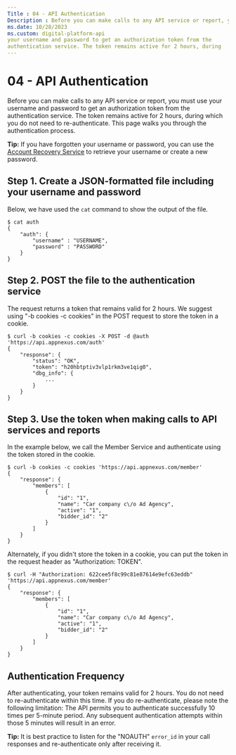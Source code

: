 ```yaml
---
Title : 04 - API Authentication
Description : Before you can make calls to any API service or report, you must use
ms.date: 10/28/2023
ms.custom: digital-platform-api
your username and password to get an authorization token from the
authentication service. The token remains active for 2 hours, during
---
```



# 04 - API Authentication



Before you can make calls to any API service or report, you must use
your username and password to get an authorization token from the
authentication service. The token remains active for 2 hours, during
which you do not need to re-authenticate. This page walks you through
the authentication process.



<b>Tip:</b> If you have forgotten your
username or password, you can use the <a
href="account-recovery-service.md"
class="xref" target="_blank">Account Recovery Service</a> to retrieve
your username or create a new password.




## Step 1. Create a JSON-formatted file including your username and password

Below, we have used the `cat` command to show the output of the file.

``` pre
$ cat auth
{
    "auth": {
        "username" : "USERNAME",
        "password" : "PASSWORD"
    }
}
```




## Step 2. POST the file to the authentication service

The request returns a token that remains valid for 2 hours. We suggest
using "-b cookies -c cookies" in the POST request to store the token in
a cookie.

``` pre
$ curl -b cookies -c cookies -X POST -d @auth 'https://api.appnexus.com/auth'
{
    "response": {
        "status": "OK",
        "token": "h20hbtptiv3vlp1rkm3ve1qig0",
        "dbg_info": {
            ...
        }
    }
}
```




## Step 3. Use the token when making calls to API services and reports

In the example below, we call the Member Service and authenticate using
the token stored in the cookie.

``` pre
$ curl -b cookies -c cookies 'https://api.appnexus.com/member'
{
    "response": {
        "members": [
            {
                "id": "1",
                "name": "Car company c\/o Ad Agency",
                "active": "1",
                "bidder_id": "2"
            }
        ]
    }
}
```

Alternately, if you didn't store the token in a cookie, you can put the
token in the request header as "Authorization: TOKEN".

``` pre
$ curl -H "Authorization: 622cee5f8c99c81e87614e9efc63eddb" 'https://api.appnexus.com/member'
{
    "response": {
        "members": [
            {
                "id": "1",
                "name": "Car company c\/o Ad Agency",
                "active": "1",
                "bidder_id": "2"
            }
        ]
    }
}
```




## Authentication Frequency

After authenticating, your token remains valid for 2 hours. You do not
need to re-authenticate within this time. If you do re-authenticate,
please note the following limitation: The API permits you to
authenticate successfully 10 times per 5-minute period. Any subsequent
authentication attempts within those 5 minutes will result in an error.



<b>Tip:</b> It is best practice to listen for
the "NOAUTH" `error_id` in your call responses and re-authenticate only
after receiving it.








